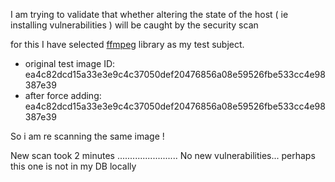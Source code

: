 I am trying to validate that whether altering the state of the host ( ie installing vulnerabilities ) will be caught by the security scan

for this I have selected [ffmpeg](https://www.cvedetails.com/cve/CVE-2018-1999012/) library as my test subject.

- original test image ID: ea4c82dcd15a33e3e9c4c37050def20476856a08e59526fbe533cc4e98387e39
- after force adding:     ea4c82dcd15a33e3e9c4c37050def20476856a08e59526fbe533cc4e98387e39

So i am re scanning the same image !

New scan took 2 minutes ........................ No new vulnerabilities... perhaps this one is not in my DB locally
